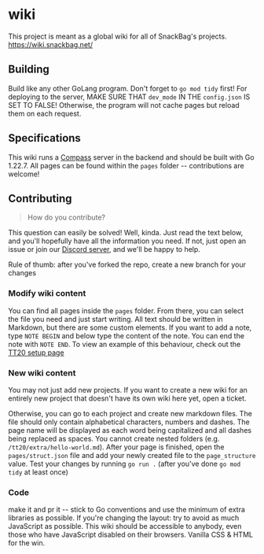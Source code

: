 # wiki

This project is meant as a global wiki for all of SnackBag's projects.\
https://wiki.snackbag.net/

## Building

Build like any other GoLang program. Don't forget to `go mod tidy` first! For deploying to the server, MAKE SURE THAT `dev_mode` IN THE `config.json` IS SET TO FALSE! Otherwise, the program will not cache pages but reload them on each request.

## Specifications

This wiki runs a [Compass](https://github.com/snackbag/compass) server in the backend and should be built with Go
1.22.7. All pages can be found within the `pages` folder -- contributions are welcome!

## Contributing

> How do you contribute?

This question can easily be solved! Well, kinda. Just read the text below, and you'll hopefully have all the information
you need. If not, just open an issue or join our [Discord server](https://discord.gg/7uYhxN7cFj), and we'll be happy to
help.

Rule of thumb: after you've forked the repo, create a new branch for your changes

### Modify wiki content

You can find all pages inside the `pages` folder. From there, you can select the file you need and just start writing.
All text should be written in Markdown, but there are some custom elements. If you want to add a note, type `NOTE BEGIN`
and below type the content of the note. You can end the note with `NOTE END`. To view an example of this behaviour,
check out the [TT20 setup page](/pages/tt20/setup.md)

### New wiki content

You may not just add new projects. If you want to create a new wiki for an entirely new project that doesn't have its
own wiki here yet, open a ticket.

Otherwise, you can go to each project and create new markdown files. The file should only contain alphabetical
characters, numbers and dashes. The page name will be displayed as each word being capitalized and all dashes being
replaced as spaces. You cannot create nested folders (e.g. `/tt20/extra/hello-world.md`). After your page is finished,
open the `pages/struct.json` file and add your newly created file to the `page_structure` value. Test your changes by
running `go run .` (after you've done `go mod tidy` at least once)

### Code

make it and pr it -- stick to Go conventions and use the minimum of extra libraries as possible. If you're changing the
layout: try to avoid as much JavaScript as possible. This wiki should be accessible to anybody, even those who have
JavaScript disabled on their browsers. Vanilla CSS & HTML for the win.